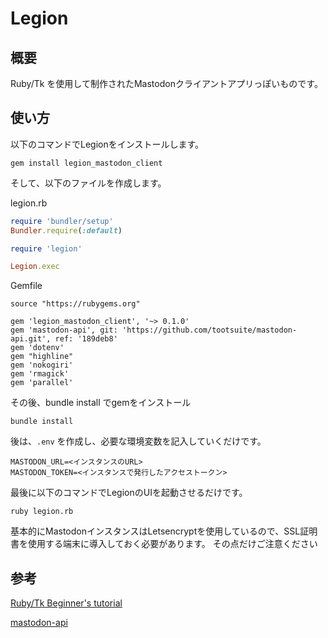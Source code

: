 # Legion
## 概要
Ruby/Tk を使用して制作されたMastodonクライアントアプリっぽいものです。

## 使い方

以下のコマンドでLegionをインストールします。

```
gem install legion_mastodon_client
```

そして、以下のファイルを作成します。

legion.rb
``` ruby:legion.rb
require 'bundler/setup'
Bundler.require(:default)

require 'legion'

Legion.exec
```

Gemfile
``` ruby:Gemfile
source "https://rubygems.org"

gem 'legion_mastodon_client', '~> 0.1.0'
gem 'mastodon-api', git: 'https://github.com/tootsuite/mastodon-api.git', ref: '189deb8'
gem 'dotenv'
gem "highline"
gem 'nokogiri'
gem 'rmagick'
gem 'parallel'
```

その後、bundle install でgemをインストール

```
bundle install
```

後は、`.env` を作成し、必要な環境変数を記入していくだけです。

``` :.env
MASTODON_URL=<インスタンスのURL>
MASTODON_TOKEN=<インスタンスで発行したアクセストークン>
```

最後に以下のコマンドでLegionのUIを起動させるだけです。

```
ruby legion.rb
```

基本的にMastodonインスタンスはLetsencryptを使用しているので、SSL証明書を使用する端末に導入しておく必要があります。
その点だけご注意ください

## 参考

[Ruby/Tk Beginner's tutorial ](https://www.dumbo.ai.kyutech.ac.jp/nomura-ken/kajiyama/ruby_tk/contents.html)

[mastodon-api](https://github.com/tootsuite/mastodon-api)
